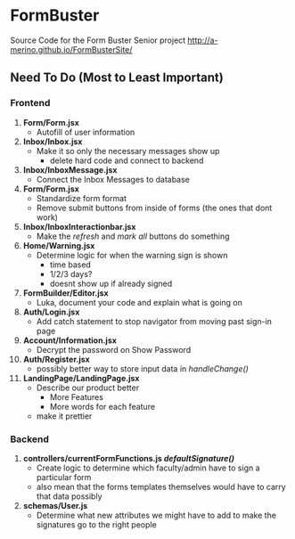 # FormBuster
Source Code for the Form Buster Senior project http://a-merino.github.io/FormBusterSite/

## Need To Do (Most to Least Important)

### Frontend
1. **Form/Form.jsx**
    - Autofill of user information
1. **Inbox/Inbox.jsx**
    - Make it so only the necessary messages show up
        - delete hard code and connect to backend
1. **Inbox/InboxMessage.jsx** 
    - Connect the Inbox Messages to database
1. **Form/Form.jsx**
    - Standardize form format
    - Remove submit buttons from inside of forms (the ones that dont work)
1. **Inbox/InboxInteractionbar.jsx**
    - Make the *refresh* and *mark all* buttons do something
1. **Home/Warning.jsx**
    - Determine logic for when the warning sign is shown
        - time based
        - 1/2/3 days?
        - doesnt show up if already signed
1. **FormBuilder/Editor.jsx**
    - Luka, document your code and explain what is going on
1. **Auth/Login.jsx**
    - Add catch statement to stop navigator from moving past sign-in page
1. **Account/Information.jsx**
    - Decrypt the password on Show Password
1. **Auth/Register.jsx**
    - possibly better way to store input data in *handleChange()*
1. **LandingPage/LandingPage.jsx**
    - Describe our product better
        - More Features
        - More words for each feature
    - make it prettier


### Backend
1. **controllers/currentFormFunctions.js *defaultSignature()***
    - Create logic to determine which faculty/admin have to sign a particular form
    - also mean that the forms templates themselves would have to carry that data possibly
1. **schemas/User.js**
    - Determine what new attributes we might have to add to make the signatures go to the right people
